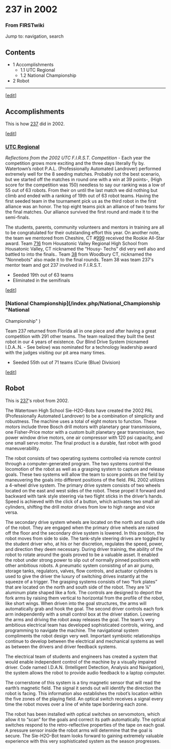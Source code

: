 # 237 in 2002

### From FIRSTwiki

Jump to: navigation, search

## Contents

  * 1 Accomplishments
    * 1.1 UTC Regional
    * 1.2 National Championship
  * 2 Robot  
---  
  
[[edit](/index.php?title=237_in_2002&action=edit&section=1 "Edit section:
Accomplishments" )]

## Accomplishments

This is how [237](/index.php/237 "237" ) did in 2002.

[[edit](/index.php?title=237_in_2002&action=edit&section=2 "Edit section: UTC
Regional" )]

### [UTC Regional](/index.php/UTC_Regional "UTC Regional" )

_Reflections from the 2002 UTC F.I.R.S.T. Competition_ \- Each year the
competition grows more exciting and the three days literally fly by.
Watertown’s robot P.A.L. (Professionally Automated Landrover) performed
extremely well for the 8 seeding matches. Probably not the best scenario, but
we started off the matches in round one with a win at 39 points-, (High score
for the competition was 150) needless to say our ranking was a low of 55 out
of 63 robots. From their on until the last match we did nothing but climb and
ended with a ranking of 19th out of 63 robot teams. Having the first seeded
team in the tournament pick us as the third robot in the first alliance was an
honor. The top eight teams pick an alliance of two teams for the final
matches. Our alliance survived the first round and made it to the semi-finals.

The students, parents, community volunteers and mentors in training are all to
be congratulated for their outstanding effort this year. On another note, the
team we mentored from Cheshire, CT #[999](/index.php/999 "999" ) received the
Rookie All-Star award. Team [716](/index.php/716 "716" ) from Housatonic
Valley Regional High School from Housatonic Valley, CT nicknamed the “Housy-
Techs” did very well also and battled to into the finals.. Team
[38](/index.php/38 "38" ) from Woodbury CT, nicknamed the "Nonnebots" also
made it to the final rounds. Team 38 was team 237's mentor team and got 237
involved in F.I.R.S.T.

  * Seeded 19th out of 63 teams 
  * Eliminated in the semifinals 

[[edit](/index.php?title=237_in_2002&action=edit&section=3 "Edit section:
National Championship" )]

### [National Championship](/index.php/National_Championship "National
Championship" )

Team 237 returned from Florida all in one piece and after having a great
competition with 291 other teams. The team realized they built the best robot
in our 4 years of existence. Our Blind Drive System (nicnamed I.D.A..N. - See
below) was nominated for a technology leadership award with the judges
visiting our pit area many times.

  * Seeded 55th out of 71 teams (Curie (Blue) Division) 

[[edit](/index.php?title=237_in_2002&action=edit&section=4 "Edit section:
Robot" )]

## Robot

This is [237](/index.php/237 "237" )'s robot from 2002.

The Watertown High School Sie-H2O-Bots have created the 2002 PAL
(Professionally Automated Landrover) to be a combination of simplicity and
robustness. The machine uses a total of eight motors to function. These motors
include three Bosch drill motors with planetary gear transmissions, one
Fisher-Price motor with a custom built planetary gear transmission, two power
window drive motors, one air compressor with 120 psi capacity, and one small
servo motor. The final product is a durable, fast robot with good
maneuverability.

The robot consists of two operating systems controlled via remote control
through a computer-generated program. The two systems control the locomotion
of the robot as well as a grasping system to capture and release goals. These
two systems will allow the team to score points on the field by maneuvering
the goals into different positions of the field. PAL 2002 utilizes a 4-wheel
drive system. The primary drive system consists of two wheels located on the
east and west sides of the robot. These propel it forward and backward with
tank style steering via two flight sticks in the driver’s hands. Speed is
achieved with the click of a button, which activates two small air cylinders,
shifting the drill motor drives from low to high range and vice versa.

The secondary drive system wheels are located on the north and south side of
the robot. They are engaged when the primary drive wheels are raised off the
floor and the secondary drive system is lowered. In this position, the robot
moves from side to side. The tank-style steering drives are toggled by the
student driver who, at his or her discretion, regulates the speed, power, and
direction they deem necessary. During driver training, the ability of the
robot to rotate around the goals proved to be a valuable asset. It enabled the
robot under strong power to slip out of normally pinned positions with other
ambitious robots. A pneumatic system consisting of an air pump, storage tanks,
regulators, valves, flow controls, and actuator cylinders is used to give the
driver the luxury of switching drives instantly at the squeeze of a trigger.
The grasping systems consists of two “fork plates” that are located on the
north and south side of the robot. They are ¼” aluminum plate shaped like a
fork. The controls are designed to deport the fork arms by raising them
vertical to horizontal from the profile of the robot, like short wings. When
driven into the goal structures, the arms will automatically grab and hook the
goal. The second driver controls each fork arm independently with a small
control box at the driver station. Lowering the arms and driving the robot
away releases the goal. The team’s very ambitious electrical team has
developed sophisticated controls, wiring, and programming to navigate the
machine. The navigational system compliments the robot design very well.
Important symbiotic relationships continue to develop between the electrical
and mechanical systems as well as between the drivers and driver feedback
systems.

The electrical team of students and engineers has created a system that would
enable independent control of the machine by a visually impaired driver. Code
named I.D.A.N. (Intelligent Detection, Analysis and Navigation), the system
allows the robot to provide audio feedback to a laptop computer.

The cornerstone of this system is a tiny magnetic sensor that will read the
earth’s magnetic field. The signal it sends out will identify the direction
the robot is facing. This information also establishes the robot’s location
within the five zones of the playing field. An optical switch receives a
signal every time the robot moves over a line of white tape bordering each
zone.

The robot has been installed with optical switches on servomotors, which allow
it to “scan” for the goals and correct its path automatically. The optical
switches respond to the retro-reflective properties of the tape on each goal.
A pressure sensor inside the robot arms will determine that the goal is
secure. The Sie-H2O-Bot team looks forward to gaining extremely valuable
experience with this very sophisticated system as the season progresses.

